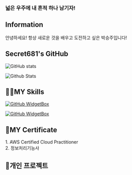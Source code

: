 ### 넓은 우주에 내 흔적 하나 남기자!

<h2>Information</h2>
<p>안녕하세요! 항상 새로운 것을 배우고 도전하고 싶은 박승주입니다!</p>

<h2>Secret681's GitHub</h2>
  
   ![GitHub stats](https://github-readme-stats.vercel.app/api?username=Secret681&show_icons=true&theme=dark)
            
   
   ![Github Stats](https://github-readme-stats.vercel.app/api/top-langs/?username=Secret681&theme=dark&hide_border=false&layout=compact)

<h2>👨‍💻MY Skills</h2>

[![GitHub WidgetBox](https://github-widgetbox.vercel.app/api/skills?languages=js,java,python,html,mysql,git&includeNames=true&theme=darkmode)](https://github.com/Secret681/github-widgetbox)

[![GitHub WidgetBox](https://github-widgetbox.vercel.app/api/skills?software=linux,windows,vscode&includeNames=true&theme=darkmode)](https://github.com/Secret681/github-widgetbox)

<h2>📝MY Certificate</h2>
1. AWS Certified Cloud Practitioner<br>
2. 정보처리기능사<br>

<h2>🎁개인 프로젝트</h2>
<h4></h4>

